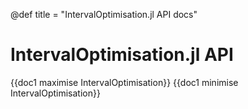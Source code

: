 @def title = "IntervalOptimisation.jl API docs"

# IntervalOptimisation.jl API

{{doc1 maximise IntervalOptimisation}}
{{doc1 minimise IntervalOptimisation}}